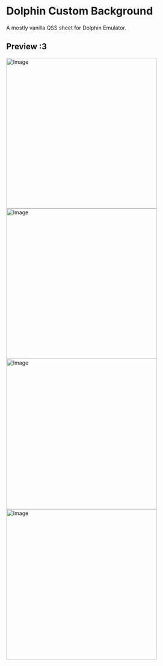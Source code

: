 # Dolphin Custom Background
A mostly vanilla QSS sheet for Dolphin Emulator.

## Preview :3
<img width="400" height="400" alt="Image" src="" />
<img width="400" height="400" alt="Image" src="" />
<img width="400" height="400" alt="Image" src="" />
<img width="400" height="400" alt="Image" src="" />
